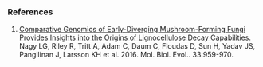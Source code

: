 ### References

1.  [Comparative Genomics of Early-Diverging Mushroom-Forming Fungi
    Provides Insights into the Origins of Lignocellulose Decay
    Capabilities](http://europepmc.org/abstract/MED/26659563).\
    Nagy LG, Riley R, Tritt A, Adam C, Daum C, Floudas D, Sun H, Yadav
    JS, Pangilinan J, Larsson KH et al. 2016. Mol. Biol. Evol..
    33:959-970.
